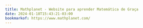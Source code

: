 ```yaml
---
title: Mathplanet - Website para aprender Matemática de Graça
date: 2024-01-18T15:43:21-03:00
bookmarkof: https://www.mathplanet.com/
---
```

